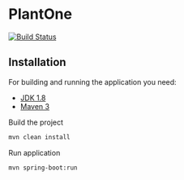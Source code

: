 # PlantOne

[![Build Status](https://travis-ci.org/joemccann/dillinger.svg?branch=master)](https://travis-ci.org/joemccann/dillinger)

## Installation

For building and running the application you need:

- [JDK 1.8](http://www.oracle.com/technetwork/java/javase/downloads/jdk8-downloads-2133151.html)
- [Maven 3](https://maven.apache.org)

Build the project

```sh
mvn clean install
```

Run application

```sh
mvn spring-boot:run
```


